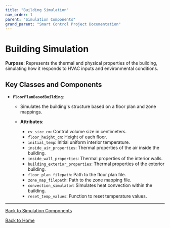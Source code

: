 ```yaml
---
title: "Building Simulation"
nav_order: 1
parent: "Simulation Components"
grand_parent: "Smart Control Project Documentation"
---
```


# Building Simulation

**Purpose**: Represents the thermal and physical properties of the building, simulating how it responds to HVAC inputs and environmental conditions.

## Key Classes and Components

- **`FloorPlanBasedBuilding`**:

  - Simulates the building's structure based on a floor plan and zone mappings.

  - **Attributes**:

    - `cv_size_cm`: Control volume size in centimeters.
    - `floor_height_cm`: Height of each floor.
    - `initial_temp`: Initial uniform interior temperature.
    - `inside_air_properties`: Thermal properties of the air inside the building.
    - `inside_wall_properties`: Thermal properties of the interior walls.
    - `building_exterior_properties`: Thermal properties of the exterior building.
    - `floor_plan_filepath`: Path to the floor plan file.
    - `zone_map_filepath`: Path to the zone mapping file.
    - `convection_simulator`: Simulates heat convection within the building.
    - `reset_temp_values`: Function to reset temperature values.

---

[Back to Simulation Components](simulation-components.md)

[Back to Home](../index.md)
